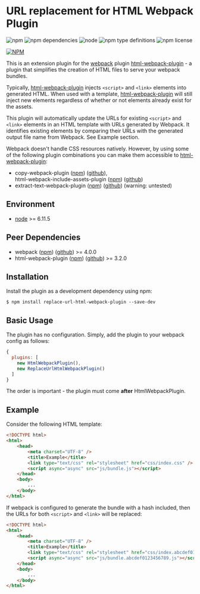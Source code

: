 URL replacement for HTML Webpack Plugin
=======================================

![npm](https://img.shields.io/npm/v/replace-url-html-webpack-plugin.svg)
![npm dependencies](https://david-dm.org/btodell/replace-url-html-webpack-plugin.svg)
![node](https://img.shields.io/node/v/replace-url-html-webpack-plugin.svg)
![npm type definitions](https://img.shields.io/npm/types/replace-url-html-webpack-plugin.svg)
![npm license](https://img.shields.io/npm/l/replace-url-html-webpack-plugin.svg)

[![NPM](https://nodei.co/npm/replace-url-html-webpack-plugin.png?downloads=true&downloadRank=true&stars=true)](https://nodei.co/npm/replace-url-html-webpack-plugin/)

This is an extension plugin for the [webpack](https://www.npmjs.com/package/webpack) plugin [html-webpack-plugin](https://www.npmjs.com/package/html-webpack-plugin) - a plugin that simplifies the creation of HTML files to serve your webpack bundles.

Typically, [html-webpack-plugin](https://www.npmjs.com/package/html-webpack-plugin) injects `<script>` and `<link>` elements into generated HTML.
When used with a template, [html-webpack-plugin](https://www.npmjs.com/package/html-webpack-plugin) will still inject new elements regardless of whether or not elements already exist for the assets.

This plugin will automatically update the URLs for existing `<script>` and `<link>` elements in an HTML template with URLs generated by Webpack.
It identifies existing elements by comparing their URLs with the generated output file name from Webpack. See Example section.

Webpack doesn't handle CSS resources natively.
However, by using some of the following plugin combinations you can make them accessible to [html-webpack-plugin](https://www.npmjs.com/package/html-webpack-plugin):
* copy-webpack-plugin ([npm](https://www.npmjs.com/package/copy-webpack-plugin)) ([github](https://github.com/webpack-contrib/copy-webpack-plugin)),<br>
html-webpack-include-assets-plugin ([npm](https://www.npmjs.com/package/html-webpack-include-assets-plugin)) ([github](https://github.com/jharris4/html-webpack-include-assets-plugin))
* extract-text-webpack-plugin ([npm](https://www.npmjs.com/package/extract-text-webpack-plugin)) ([github](https://github.com/webpack-contrib/extract-text-webpack-plugin)) (warning: untested)

Environment
-----------
* [node](https://nodejs.org/) >= 6.11.5

Peer Dependencies
------------
* webpack ([npm](https://www.npmjs.com/package/webpack)) ([github](https://github.com/webpack/webpack)) >= 4.0.0
* html-webpack-plugin ([npm](https://www.npmjs.com/package/html-webpack-plugin)) ([github](https://github.com/jantimon/html-webpack-plugin)) >= 3.2.0

Installation
------------
Install the plugin as a development dependency using npm:
```shell
$ npm install replace-url-html-webpack-plugin --save-dev
```

Basic Usage
-----------

The plugin has no configuration. Simply, add the plugin to your webpack config as follows:

```javascript
{
  plugins: [
    new HtmlWebpackPlugin(),
    new ReplaceUrlHtmlWebpackPlugin()
  ]
}
```

The order is important - the plugin must come **after** HtmlWebpackPlugin.

Example
-------

Consider the following HTML template:

```html
<!DOCTYPE html>
<html>
    <head>
        <meta charset="UTF-8" />
        <title>Example</title>
        <link type="text/css" rel="stylesheet" href="css/index.css" />
        <script async="async" src="js/bundle.js"></script>
    </head>
    <body>
        ...
    </body>
</html>
```

If webpack is configured to generate the bundle with a hash included, then the URLs for both `<script>` and `<link>` will be replaced:

```html
<!DOCTYPE html>
<html>
    <head>
        <meta charset="UTF-8" />
        <title>Example</title>
        <link type="text/css" rel="stylesheet" href="css/index.abcdef0123456789.css" />
        <script async="async" src="js/bundle.abcdef0123456789.js"></script>
    </head>
    <body>
        ...
    </body>
</html>
```